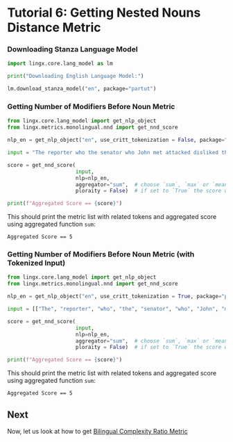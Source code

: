 # Tutorial 6: Getting Nested Nouns Distance Metric

### Downloading Stanza Language Model

```python
import lingx.core.lang_model as lm

print("Downloading English Language Model:")

lm.download_stanza_model("en", package="partut")
```

### Getting Number of Modifiers Before Noun Metric

```python
from lingx.core.lang_model import get_nlp_object
from lingx.metrics.monolingual.nnd import get_nnd_score

nlp_en = get_nlp_object("en", use_critt_tokenization = False, package="partut")

input = "The reporter who the senator who John met attacked disliked the editor."

score = get_nnd_score(
                      input, 
                      nlp=nlp_en, 
                      aggregator="sum",  # choose `sum`, `max` or `mean`
                      ploraity = False)  # if set to `True` the score will be absolute.

print(f"Aggregated Score == {score}")
```
This should print the metric list with related tokens and aggregated score using aggregated function `sum`:

```console
Aggregated Score == 5
```
### Getting Number of Modifiers Before Noun Metric (with Tokenized Input)

```python
from lingx.core.lang_model import get_nlp_object
from lingx.metrics.monolingual.nnd import get_nnd_score

nlp_en = get_nlp_object("en", use_critt_tokenization = True, package="partut")

input = [["The", "reporter", "who", "the", "senator", "who", "John", "met", "attacked"], ["disliked", "the", "editor", "."]]

score = get_nnd_score(
                      input, 
                      nlp=nlp_en, 
                      aggregator="sum",  # choose `sum`, `max` or `mean`
                      ploraity = False)  # if set to `True` the score will be absolute.

print(f"Aggregated Score == {score}")
```
This should print the metric list with related tokens and aggregated score using aggregated function `sum`:

```console
Aggregated Score == 5
```

## Next

Now, let us look at how to get [Bilingual Complexity Ratio Metric](TUTORIAL_7_BCR.md)
